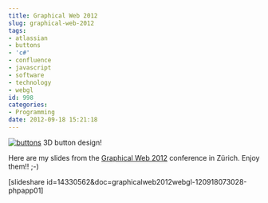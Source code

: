 ```yaml
---
title: Graphical Web 2012
slug: graphical-web-2012
tags:
- atlassian
- buttons
- 'c#'
- confluence
- javascript
- software
- technology
- webgl
id: 998
categories:
- Programming
date: 2012-09-18 15:21:18
---
```


[![buttons](/images/2012/09/onlybutton.png "Buttons")](/images/2012/09/onlybutton.png) 3D button design!

Here are my slides from the [Graphical Web 2012](http://www.graphicalweb.org "Graphical Web 2012") conference in Zürich. Enjoy them!! ;-)

[slideshare id=14330562&amp;doc=graphicalweb2012webgl-120918073028-phpapp01]
